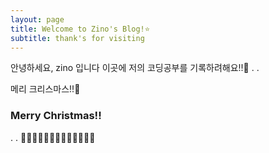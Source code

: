 ```yaml
---
layout: page
title: Welcome to Zino's Blog!⭐️
subtitle: thank's for visiting
---
```


안녕하세요, zino 입니다 이곳에 저의 코딩공부를 기록하려해요!!🚀
.
.

메리 크리스마스!!🎄

### Merry Christmas!!

.
.
🎄🎄🎄🎄🎄🎄🎄🎄🎄🎄🎄🎄🎄
